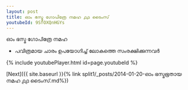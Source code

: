 ```yaml
---
layout: post
title: ഓം ഭസ്മ ഗോപിത്രേ നമഹ ൧൧ ടൈംസ്
youtubeId: 9SfOXQnHGYs
---
```

 
 
 ഓം ഭസ്മ ഗോപിത്രേ നമഹ 
 
 -  പവിത്രമായ ചാരം ഉപയോഗിച്ച് ലോകത്തെ സംരക്ഷിക്കുന്നവർ 
 
  
 
  
 
 
 
 
 
 


{% include youtubePlayer.html id=page.youtubeId %}
 
[Next]({{ site.baseurl }}{% link  split1/_posts/2014-01-20-ഓം ഭസ്മഭൂതായ നമഹ ൧൧ ടൈംസ്.md%})
 

